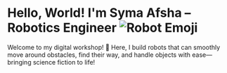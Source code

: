 # Hello, World! I'm Syma Afsha – Robotics Engineer ![Robot Emoji]([https://github.com/syma-afsha/syma-afsha/blob/main/symaafsha/src/image/robot.png](https://www.flaticon.com/free-icon/robot_3558860))



Welcome to my digital workshop! 🌟 Here, I build robots that can smoothly move around obstacles, find their way, and handle objects with ease—bringing science fiction to life!

